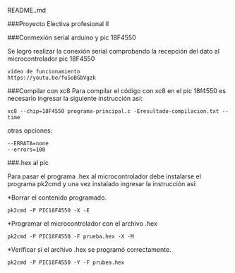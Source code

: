README..md

###Proyecto Electiva profesional II

###Conmexión serial arduino y pic 18F4550

Se logró realizar la conexión serial comprobando la recepción del dato al microcontrolador pic 18F4550

```
vídeo de funcionamiento
https://youtu.be/fuSoBGbVgzk
```



###Compilar con xc8
Para compilar el código con xc8 en el pic 18f4550 es necesario ingresar la siguiente instrucción así:
```
xc8 --chip=18F4550 programa-principal.c -Eresultado-compilacion.txt --time
```

otras opciones:

    --ERRATA=none
    --errors=100

###.hex al pic

Para pasar el programa .hex al microcontrolador debe instalarse el programa pk2cmd y una vez instalado ingresar la instrucción así:

*Borrar el contenido programado.
```
pk2cmd -P PIC18F4550 -X -E
```
*Programar el microcontrolador con el archivo .hex
```
pk2cmd -P PIC18F4550 -F prueba.hex -X -M
```

*Verificar si el archivo .hex se programó correctamente.
```
pk2cmd -P PIC18F4550 -Y -F prubea.hex
```

